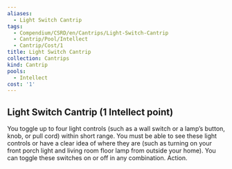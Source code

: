 ```yaml
---
aliases:
  - Light Switch Cantrip
tags:
  - Compendium/CSRD/en/Cantrips/Light-Switch-Cantrip
  - Cantrip/Pool/Intellect
  - Cantrip/Cost/1
title: Light Switch Cantrip
collection: Cantrips
kind: Cantrip
pools:
  - Intellect
cost: '1'
---
```

## Light Switch Cantrip (1 Intellect point)
You toggle up to four light controls (such as a wall switch or a lamp’s button, knob, or pull cord) within short range. You must be able to see these light controls or have a clear idea of where they are (such as turning on your front porch light and living room floor lamp from outside your home). You can toggle these switches on or off in any combination. Action. 

